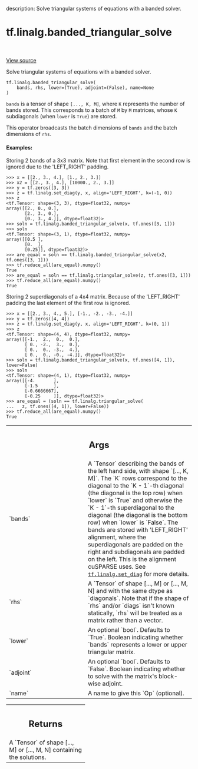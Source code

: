 description: Solve triangular systems of equations with a banded solver.

<div itemscope itemtype="http://developers.google.com/ReferenceObject">
<meta itemprop="name" content="tf.linalg.banded_triangular_solve" />
<meta itemprop="path" content="Stable" />
</div>

# tf.linalg.banded_triangular_solve

<!-- Insert buttons and diff -->

<table class="tfo-notebook-buttons tfo-api nocontent" align="left">

</table>

<a target="_blank" href="/code/stable/tensorflow/python/ops/linalg/linalg_impl.py">View source</a>



Solve triangular systems of equations with a banded solver.

<pre class="devsite-click-to-copy prettyprint lang-py tfo-signature-link">
<code>tf.linalg.banded_triangular_solve(
    bands, rhs, lower=(True), adjoint=(False), name=None
)
</code></pre>



<!-- Placeholder for "Used in" -->

`bands` is a tensor of shape `[..., K, M]`, where `K` represents the number
of bands stored. This corresponds to a batch of `M` by `M` matrices, whose
`K` subdiagonals (when `lower` is `True`) are stored.

This operator broadcasts the batch dimensions of `bands` and the batch
dimensions of `rhs`.


#### Examples:



Storing 2 bands of a 3x3 matrix.
Note that first element in the second row is ignored due to
the 'LEFT_RIGHT' padding.

```
>>> x = [[2., 3., 4.], [1., 2., 3.]]
>>> x2 = [[2., 3., 4.], [10000., 2., 3.]]
>>> y = tf.zeros([3, 3])
>>> z = tf.linalg.set_diag(y, x, align='LEFT_RIGHT', k=(-1, 0))
>>> z
<tf.Tensor: shape=(3, 3), dtype=float32, numpy=
array([[2., 0., 0.],
       [2., 3., 0.],
       [0., 3., 4.]], dtype=float32)>
>>> soln = tf.linalg.banded_triangular_solve(x, tf.ones([3, 1]))
>>> soln
<tf.Tensor: shape=(3, 1), dtype=float32, numpy=
array([[0.5 ],
       [0.  ],
       [0.25]], dtype=float32)>
>>> are_equal = soln == tf.linalg.banded_triangular_solve(x2, tf.ones([3, 1]))
>>> tf.reduce_all(are_equal).numpy()
True
>>> are_equal = soln == tf.linalg.triangular_solve(z, tf.ones([3, 1]))
>>> tf.reduce_all(are_equal).numpy()
True
```

Storing 2 superdiagonals of a 4x4 matrix. Because of the 'LEFT_RIGHT' padding
the last element of the first row is ignored.

```
>>> x = [[2., 3., 4., 5.], [-1., -2., -3., -4.]]
>>> y = tf.zeros([4, 4])
>>> z = tf.linalg.set_diag(y, x, align='LEFT_RIGHT', k=(0, 1))
>>> z
<tf.Tensor: shape=(4, 4), dtype=float32, numpy=
array([[-1.,  2.,  0.,  0.],
       [ 0., -2.,  3.,  0.],
       [ 0.,  0., -3.,  4.],
       [ 0.,  0., -0., -4.]], dtype=float32)>
>>> soln = tf.linalg.banded_triangular_solve(x, tf.ones([4, 1]), lower=False)
>>> soln
<tf.Tensor: shape=(4, 1), dtype=float32, numpy=
array([[-4.       ],
       [-1.5      ],
       [-0.6666667],
       [-0.25     ]], dtype=float32)>
>>> are_equal = (soln == tf.linalg.triangular_solve(
...   z, tf.ones([4, 1]), lower=False))
>>> tf.reduce_all(are_equal).numpy()
True
```


<!-- Tabular view -->
 <table class="responsive fixed orange">
<colgroup><col width="214px"><col></colgroup>
<tr><th colspan="2"><h2 class="add-link">Args</h2></th></tr>

<tr>
<td>
`bands`
</td>
<td>
A `Tensor` describing the bands of the left hand side, with shape
`[..., K, M]`. The `K` rows correspond to the diagonal to the `K - 1`-th
diagonal (the diagonal is the top row) when `lower` is `True` and
otherwise the `K - 1`-th superdiagonal to the diagonal (the diagonal is
the bottom row) when `lower` is `False`. The bands are stored with
'LEFT_RIGHT' alignment, where the superdiagonals are padded on the right
and subdiagonals are padded on the left. This is the alignment cuSPARSE
uses.  See  <a href="../../tf/linalg/set_diag.md"><code>tf.linalg.set_diag</code></a> for more details.
</td>
</tr><tr>
<td>
`rhs`
</td>
<td>
A `Tensor` of shape [..., M] or [..., M, N] and with the same dtype as
`diagonals`. Note that if the shape of `rhs` and/or `diags` isn't known
statically, `rhs` will be treated as a matrix rather than a vector.
</td>
</tr><tr>
<td>
`lower`
</td>
<td>
An optional `bool`. Defaults to `True`. Boolean indicating whether
`bands` represents a lower or upper triangular matrix.
</td>
</tr><tr>
<td>
`adjoint`
</td>
<td>
An optional `bool`. Defaults to `False`. Boolean indicating whether
to solve with the matrix's block-wise adjoint.
</td>
</tr><tr>
<td>
`name`
</td>
<td>
 A name to give this `Op` (optional).
</td>
</tr>
</table>



<!-- Tabular view -->
 <table class="responsive fixed orange">
<colgroup><col width="214px"><col></colgroup>
<tr><th colspan="2"><h2 class="add-link">Returns</h2></th></tr>
<tr class="alt">
<td colspan="2">
A `Tensor` of shape [..., M] or [..., M, N] containing the solutions.
</td>
</tr>

</table>


